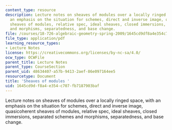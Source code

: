 ```yaml
---
content_type: resource
description: Lecture notes on sheaves of modules over a locally ringed space, with
  an emphasis on the situation for schemes, direct and inverse image, quasicoherent
  sheaves of modules, relative spec, ideal sheaves, closed immersions, separated schemes
  and morphisms, separatedness, and base change.
file: /courses/18-726-algebraic-geometry-spring-2009/1645cd9df8a4e354c707fb7187903baf_MIT18_726s09_lec07_modules.pdf
file_type: application/pdf
learning_resource_types:
- Lecture Notes
license: https://creativecommons.org/licenses/by-nc-sa/4.0/
ocw_type: OCWFile
parent_title: Lecture Notes
parent_type: CourseSection
parent_uid: 48634407-a57b-9413-2aef-86e097164ee5
resourcetype: Document
title: 'Sheaves of modules '
uid: 1645cd9d-f8a4-e354-c707-fb7187903baf
---
```

Lecture notes on sheaves of modules over a locally ringed space, with an emphasis on the situation for schemes, direct and inverse image, quasicoherent sheaves of modules, relative spec, ideal sheaves, closed immersions, separated schemes and morphisms, separatedness, and base change.